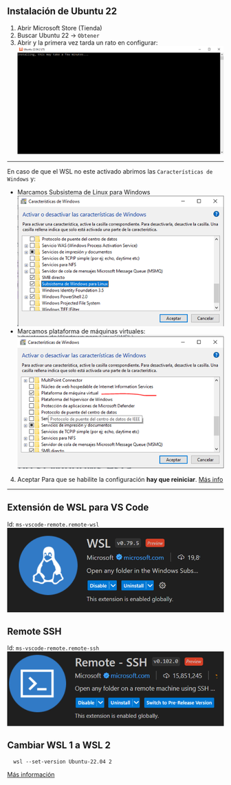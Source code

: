 ## Instalación de Ubuntu 22

1. Abrir Microsoft Store (Tienda)
2. Buscar Ubuntu 22 -> `Obtener`
3. Abrir y la primera vez tarda un rato en configurar:
![Alt text](1.png)
---
En caso de que el WSL no este activado abrimos las `Características de Windows` y:
- Marcamos Subsistema de Linux para Windows
![Alt text](2.png)
- Marcamos plataforma de máquinas virtuales:
![Alt text](3.png)
4. Aceptar
Para que se habilite la configuración **hay que reiniciar**. [Más info](https://windows.atsit.in/es/6557)
---
## Extensión de WSL para VS Code
Id: `ms-vscode-remote.remote-wsl`
![Alt text](wsl.png)
## Remote SSH
Id: `ms-vscode-remote.remote-ssh`
![Alt text](remote-ssh.png)
## Cambiar WSL 1 a WSL 2
```
  wsl --set-version Ubuntu-22.04 2
```
[Más información](https://learn.microsoft.com/es-es/windows/wsl/compare-versions)